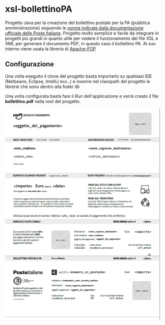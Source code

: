 # xsl-bollettinoPA
Progetto Java per la creazione del bollettino postale per la PA (pubblica amministrazione) seguendo le [norme indicate dalla documentazione ufficiale delle Poste Italiane](https://www.agid.gov.it/sites/default/files/repository_files/guidatecnica_avvisoanalogico_v2.1_con_alleg.pdf).
Progetto molto semplice e facile da integrare in progetti più grandi in quanto utile per vedere il funzionamento del file XSL e XML per generare il documento PDF, in questo caso il bollettino PA.
Al suo interno viene usata la libreria di [Apache-FOP](https://xmlgraphics.apache.org/fop/)

## Configurazione
Una volta eseguito il clone del progetto basta importarlo su qualsiasi IDE (Netbeans, Eclipse, IntelliJ ecc..) e inserire nel classpath del progetto le librerie che sono dentro alla foder _lib_

Una volta configurata basta fare il _Run_ dell'applicazione e verrà creato il file **bollettino.pdf** nella _root_ del progetto. 

![Anteprima PDF](https://github.com/lorenzopoluzzi/xsl-bollettinoPA/blob/main/loghi/Anteprima.png)
